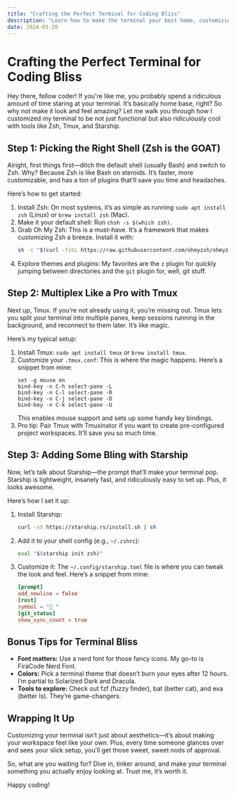 ```yaml
---
title: "Crafting the Perfect Terminal for Coding Bliss"
description: "Learn how to make the terminal your best home, customizing to build your perfect version."
date: 2024-03-20
---
```





# Crafting the Perfect Terminal for Coding Bliss

Hey there, fellow coder! If you're like me, you probably spend a ridiculous amount of time staring at your terminal. It’s basically home base, right? So why not make it look and feel amazing? Let me walk you through how I customized my terminal to be not just functional but also ridiculously cool with tools like Zsh, Tmux, and Starship.

## Step 1: Picking the Right Shell (Zsh is the GOAT)

Alright, first things first—ditch the default shell (usually Bash) and switch to Zsh. Why? Because Zsh is like Bash on steroids. It’s faster, more customizable, and has a ton of plugins that’ll save you time and headaches.

Here’s how to get started:

1. Install Zsh: On most systems, it’s as simple as running `sudo apt install zsh` (Linux) or `brew install zsh` (Mac).
2. Make it your default shell: Run `chsh -s $(which zsh)`.
3. Grab Oh My Zsh: This is a must-have. It’s a framework that makes customizing Zsh a breeze. Install it with:
   ```bash
   sh -c "$(curl -fsSL https://raw.githubusercontent.com/ohmyzsh/ohmyzsh/master/tools/install.sh)"
   ```
4. Explore themes and plugins: My favorites are the `z` plugin for quickly jumping between directories and the `git` plugin for, well, git stuff.

## Step 2: Multiplex Like a Pro with Tmux

Next up, Tmux. If you’re not already using it, you’re missing out. Tmux lets you split your terminal into multiple panes, keep sessions running in the background, and reconnect to them later. It’s like magic.

Here’s my typical setup:

1. Install Tmux: `sudo apt install tmux` or `brew install tmux`.
2. Customize your `.tmux.conf`: This is where the magic happens. Here’s a snippet from mine:
   ```
   set -g mouse on
   bind-key -n C-h select-pane -L
   bind-key -n C-l select-pane -R
   bind-key -n C-j select-pane -D
   bind-key -n C-k select-pane -U
   ```
   This enables mouse support and sets up some handy key bindings.
3. Pro tip: Pair Tmux with Tmuxinator if you want to create pre-configured project workspaces. It’ll save you so much time.

## Step 3: Adding Some Bling with Starship

Now, let’s talk about Starship—the prompt that’ll make your terminal pop. Starship is lightweight, insanely fast, and ridiculously easy to set up. Plus, it looks awesome.

Here’s how I set it up:

1. Install Starship:
   ```bash
   curl -sS https://starship.rs/install.sh | sh
   ```
2. Add it to your shell config (e.g., `~/.zshrc`):
   ```bash
   eval "$(starship init zsh)"
   ```
3. Customize it: The `~/.config/starship.toml` file is where you can tweak the look and feel. Here’s a snippet from mine:
   ```toml
   [prompt]
   add_newline = false
   [rust]
   symbol = "🦀 "
   [git_status]
   show_sync_count = true
   ```

## Bonus Tips for Terminal Bliss

- **Font matters:** Use a nerd font for those fancy icons. My go-to is FiraCode Nerd Font.
- **Colors:** Pick a terminal theme that doesn’t burn your eyes after 12 hours. I’m partial to Solarized Dark and Dracula.
- **Tools to explore:** Check out fzf (fuzzy finder), bat (better cat), and exa (better ls). They’re game-changers.

## Wrapping It Up

Customizing your terminal isn’t just about aesthetics—it’s about making your workspace feel like your own. Plus, every time someone glances over and sees your slick setup, you’ll get those sweet, sweet nods of approval.

So, what are you waiting for? Dive in, tinker around, and make your terminal something you actually enjoy looking at. Trust me, it’s worth it.

Happy coding!


